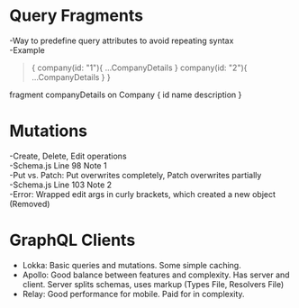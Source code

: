 
# Query Fragments
-Way to predefine query attributes to avoid repeating syntax  
-Example

> {
    company(id: "1"){
        ...CompanyDetails
    }
    company(id: "2"){
        ...CompanyDetails
    }
}

fragment companyDetails on Company {
    id
    name
    description
}

# Mutations
-Create, Delete, Edit operations  
-Schema.js Line 98 Note 1  
-Put vs. Patch: Put overwrites completely, Patch overwrites partially  
-Schema.js Line 103 Note 2  
-Error: Wrapped edit args in curly brackets, which created a new object (Removed)  

# GraphQL Clients
- Lokka: Basic queries and mutations. Some simple caching.  
- Apollo: Good balance between features and complexity. Has server and client. Server splits schemas, uses markup (Types File, Resolvers File)  
- Relay: Good performance for mobile. Paid for in complexity.  